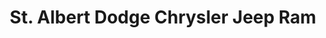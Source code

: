 ---
title: "St. Albert Dodge Chrysler Jeep Ram"
url: /st-albert/st-albert-dodge-chrysler-jeep-ram/
shop: car
---